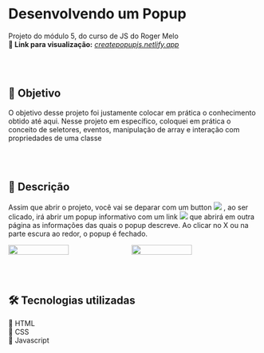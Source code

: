 # Desenvolvendo um Popup 
<p>Projeto do módulo 5, do curso de JS do Roger Melo <br/>
<b>🔎 Link para visualização:</b> <em><a href="https://createpopupjs.netlify.app/">createpopupjs.netlify.app</a></em></p>
<br/><br/>

<h2>📌 Objetivo</h2>
<p>O objetivo desse projeto foi justamente colocar em prática o conhecimento obtido até aqui. Nesse projeto em específico, coloquei em prática o conceito de seletores,
eventos, manipulação de array e interação com propriedades de uma classe</p>
<br/><br/>

<h2>📝 Descrição</h2>
<p>Assim que abrir o projeto, você vai se deparar com um button <img src="https://user-images.githubusercontent.com/101338996/203338323-f6c2d36e-b402-4742-b83c-1d2d33ffe0cb.png"/>
, ao ser clicado, irá abrir um popup informativo com um link <img src="https://user-images.githubusercontent.com/101338996/203339410-2a7aa91e-1d78-40c2-afe9-57d26346de61.png"/>
que abrirá em outra página as informações das quais o popup descreve. Ao clicar no X ou na parte escura ao
redor, o popup é fechado.</p>

<div style="display:flex">
<img src="https://user-images.githubusercontent.com/101338996/203342366-7fb918a8-c32a-4f74-9944-959fc31ac986.gif" width="49%"/>
<img src="https://user-images.githubusercontent.com/101338996/203342506-103232cb-0902-45fd-81c3-40d729c0cee1.gif" width="49%"/>
</div>

<br/><br/>

<h2>🛠️ Tecnologias utilizadas</h2>
🔹 HTML <br/>
🔹 CSS <br/>
🔹 Javascript



